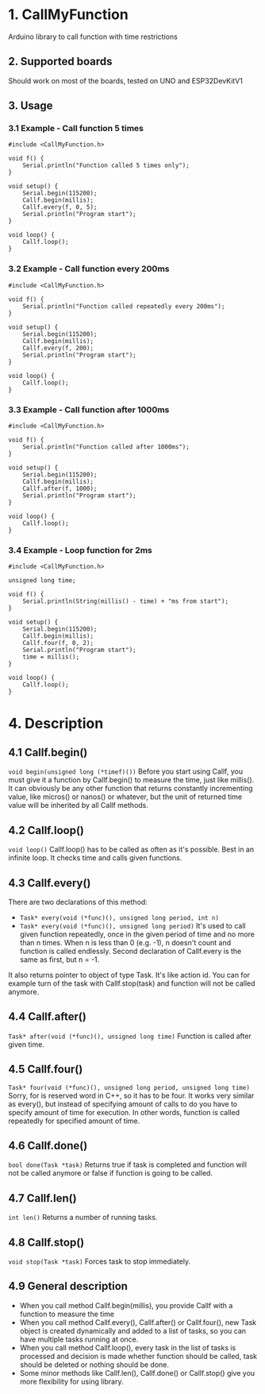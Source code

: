 # 1. CallMyFunction
Arduino library to call function with time restrictions

## 2. Supported boards
Should work on most of the boards, tested on UNO and ESP32DevKitV1

## 3. Usage
### 3.1 Example - Call function 5 times
```
#include <CallMyFunction.h>

void f() {
    Serial.println("Function called 5 times only");
}

void setup() {
    Serial.begin(115200);
    Callf.begin(millis);
    Callf.every(f, 0, 5);
    Serial.println("Program start");
}

void loop() {
    Callf.loop();
}
```

### 3.2 Example - Call function every 200ms
```
#include <CallMyFunction.h>

void f() {
    Serial.println("Function called repeatedly every 200ms");
}

void setup() {
    Serial.begin(115200);
    Callf.begin(millis);
    Callf.every(f, 200);
    Serial.println("Program start");
}

void loop() {
    Callf.loop();
}
```

### 3.3 Example - Call function after 1000ms
```
#include <CallMyFunction.h>

void f() {
    Serial.println("Function called after 1000ms");
}

void setup() {
    Serial.begin(115200);
    Callf.begin(millis);
    Callf.after(f, 1000);
    Serial.println("Program start");
}

void loop() {
    Callf.loop();
}
```

### 3.4 Example - Loop function for 2ms
```
#include <CallMyFunction.h>

unsigned long time;

void f() {
    Serial.println(String(millis() - time) + "ms from start");
}

void setup() {
    Serial.begin(115200);
    Callf.begin(millis);
    Callf.four(f, 0, 2);
    Serial.println("Program start");
    time = millis();
}

void loop() {
    Callf.loop();
}
```

# 4. Description
## 4.1 Callf.begin()
`void begin(unsigned long (*timef)())`
Before you start using Callf, you must give it a function by Callf.begin()
to measure the time, just like millis(). It can obviously be any other function
that returns constantly incrementing value, like micros() or nanos() or whatever,
but the unit of returned time value will be inherited by all Callf methods. 
## 4.2 Callf.loop()
`void loop()`
Callf.loop() has to be called as often as it's possible. Best in an infinite loop.
It checks time and calls given functions.
## 4.3 Callf.every()
There are two declarations of this method:
 * `Task* every(void (*func)(), unsigned long period, int n)`
 * `Task* every(void (*func)(), unsigned long period)`
It's used to call given function repeatedly, once in the given period of time
and no more than n times. When n is less than 0 (e.g. -1), n doesn't count and
function is called endlessly. Second declaration of Callf.every is the same
as first, but n = -1.

It also returns pointer to object of type Task. It's like action id.
You can for example turn of the task with Callf.stop(task) and function
will not be called anymore.
## 4.4 Callf.after()
`Task* after(void (*func)(), unsigned long time)`
Function is called after given time.
## 4.5 Callf.four()
`Task* four(void (*func)(), unsigned long period, unsigned long time)`
Sorry, for is reserved word in C++, so it has to be four.
It works very similar as every(), but instead of specifying amount of calls to do
you have to specify amount of time for execution.
In other words, function is called repeatedly for specified amount of time.
## 4.6 Callf.done()
`bool done(Task *task)`
Returns true if task is completed and function will not be called anymore
or false if function is going to be called.
## 4.7 Callf.len()
`int len()`
Returns a number of running tasks.
## 4.8 Callf.stop()
`void stop(Task *task)`
Forces task to stop immediately.
## 4.9 General description
 * When you call method Callf.begin(millis), you provide Callf with a function to measure the time
 * When you call method Callf.every(), Callf.after() or Callf.four(), new Task object is created
   dynamically and added to a list of tasks, so you can have multiple tasks running at once.
 * When you call method Callf.loop(), every task in the list of tasks is processed and decision
   is made whether function should be called, task should be deleted or nothing should be done.
 * Some minor methods like Callf.len(), Callf.done() or Callf.stop() give you more flexibility
   for using library.

 
 
 
 
 
 
